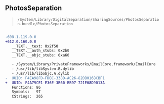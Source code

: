 ## PhotosSeparation

> `/System/Library/DigitalSeparation/SharingSources/PhotosSeparation.bundle/PhotosSeparation`

```diff

-608.1.119.0.0
+612.0.160.0.0
   __TEXT.__text: 0x2f50
   __TEXT.__auth_stubs: 0x2b0
   __TEXT.__objc_stubs: 0xa60

   - /System/Library/PrivateFrameworks/EmailCore.framework/EmailCore
   - /usr/lib/libSystem.B.dylib
   - /usr/lib/libobjc.A.dylib
-  UUID: F4EA98FD-FDBC-338D-AC26-82DB016BCBF1
+  UUID: F4A79CE1-E36E-3B60-BB97-721E68D9013A
   Functions: 86
   Symbols:   97
   CStrings:  265

```
